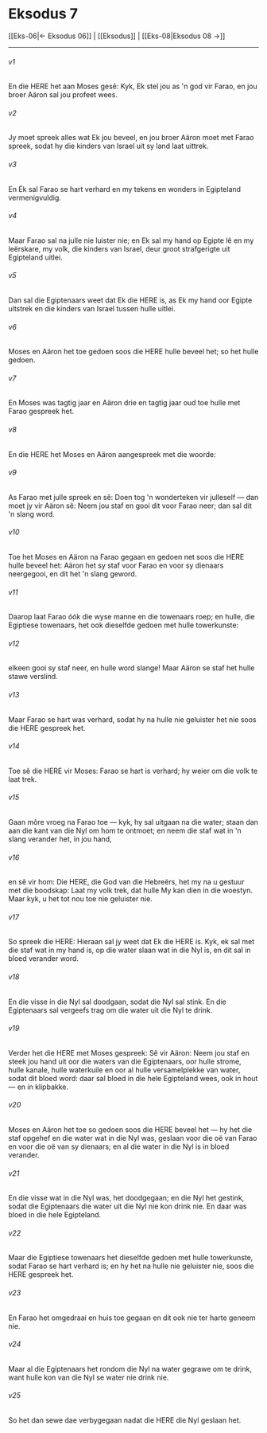 # Eksodus 7

[[Eks-06|← Eksodus 06]] | [[Eksodus]] | [[Eks-08|Eksodus 08 →]]
***

###### v1
En die HERE het aan Moses gesê: Kyk, Ek stel jou as 'n god vir Farao, en jou broer Aäron sal jou profeet wees. 
###### v2
Jy moet spreek alles wat Ek jou beveel, en jou broer Aäron moet met Farao spreek, sodat hy die kinders van Israel uit sy land laat uittrek. 
###### v3
En Ék sal Farao se hart verhard en my tekens en wonders in Egipteland vermenigvuldig. 
###### v4
Maar Farao sal na julle nie luister nie; en Ek sal my hand op Egipte lê en my leërskare, my volk, die kinders van Israel, deur groot strafgerigte uit Egipteland uitlei. 
###### v5
Dan sal die Egiptenaars weet dat Ek die HERE is, as Ek my hand oor Egipte uitstrek en die kinders van Israel tussen hulle uitlei. 
###### v6
Moses en Aäron het toe gedoen soos die HERE hulle beveel het; so het hulle gedoen. 
###### v7
En Moses was tagtig jaar en Aäron drie en tagtig jaar oud toe hulle met Farao gespreek het. 
###### v8
En die HERE het Moses en Aäron aangespreek met die woorde: 
###### v9
As Farao met julle spreek en sê: Doen tog 'n wonderteken vir julleself — dan moet jy vir Aäron sê: Neem jou staf en gooi dit voor Farao neer; dan sal dit 'n slang word. 
###### v10
Toe het Moses en Aäron na Farao gegaan en gedoen net soos die HERE hulle beveel het: Aäron het sy staf voor Farao en voor sy dienaars neergegooi, en dit het 'n slang geword. 
###### v11
Daarop laat Farao óók die wyse manne en die towenaars roep; en hulle, die Egiptiese towenaars, het ook dieselfde gedoen met hulle towerkunste: 
###### v12
elkeen gooi sy staf neer, en hulle word slange! Maar Aäron se staf het hulle stawe verslind. 
###### v13
Maar Farao se hart was verhard, sodat hy na hulle nie geluister het nie soos die HERE gespreek het. 
###### v14
Toe sê die HERE vir Moses: Farao se hart is verhard; hy weier om die volk te laat trek. 
###### v15
Gaan môre vroeg na Farao toe — kyk, hy sal uitgaan na die water; staan dan aan die kant van die Nyl om hom te ontmoet; en neem die staf wat in 'n slang verander het, in jou hand, 
###### v16
en sê vir hom: Die HERE, die God van die Hebreërs, het my na u gestuur met die boodskap: Laat my volk trek, dat hulle My kan dien in die woestyn. Maar kyk, u het tot nou toe nie geluister nie. 
###### v17
So spreek die HERE: Hieraan sal jy weet dat Ek die HERE is. Kyk, ek sal met die staf wat in my hand is, op die water slaan wat in die Nyl is, en dit sal in bloed verander word. 
###### v18
En die visse in die Nyl sal doodgaan, sodat die Nyl sal stink. En die Egiptenaars sal vergeefs trag om die water uit die Nyl te drink. 
###### v19
Verder het die HERE met Moses gespreek: Sê vir Aäron: Neem jou staf en steek jou hand uit oor die waters van die Egiptenaars, oor hulle strome, hulle kanale, hulle waterkuile en oor al hulle versamelplekke van water, sodat dit bloed word: daar sal bloed in die hele Egipteland wees, ook in hout— en in klipbakke. 
###### v20
Moses en Aäron het toe so gedoen soos die HERE beveel het — hy het die staf opgehef en die water wat in die Nyl was, geslaan voor die oë van Farao en voor die oë van sy dienaars; en al die water in die Nyl is in bloed verander. 
###### v21
En die visse wat in die Nyl was, het doodgegaan; en die Nyl het gestink, sodat die Egiptenaars die water uit die Nyl nie kon drink nie. En daar was bloed in die hele Egipteland. 
###### v22
Maar die Egiptiese towenaars het dieselfde gedoen met hulle towerkunste, sodat Farao se hart verhard is; en hy het na hulle nie geluister nie, soos die HERE gespreek het. 
###### v23
En Farao het omgedraai en huis toe gegaan en dit ook nie ter harte geneem nie. 
###### v24
Maar al die Egiptenaars het rondom die Nyl na water gegrawe om te drink, want hulle kon van die Nyl se water nie drink nie. 
###### v25
So het dan sewe dae verbygegaan nadat die HERE die Nyl geslaan het. 
